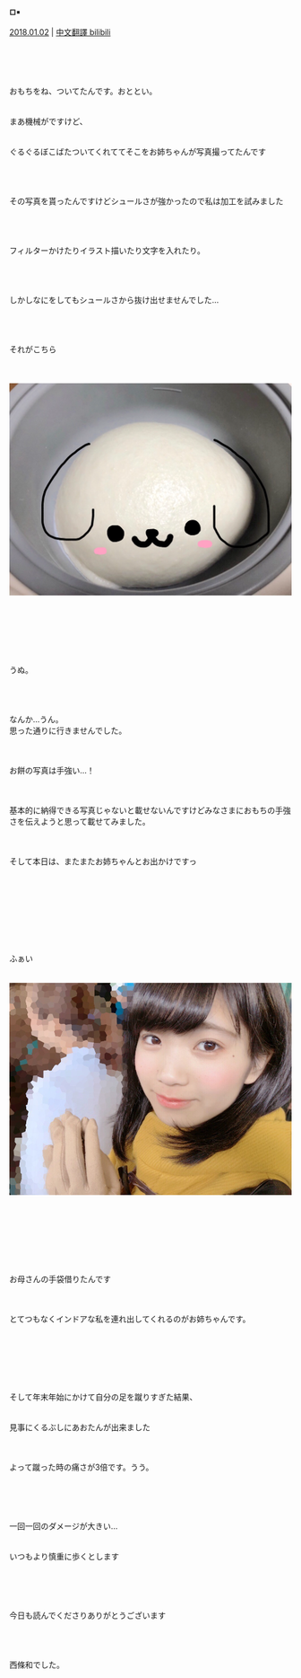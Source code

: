 ### ◽︎▪︎  
[2018.01.02](http://blog.nanabunnonijyuuni.com/s/n227/diary/detail/147?ima=1128&cd=blog) | [中文翻譯 bilibili](https://www.bilibili.com/read/cv4957589)  
<br><br><br><br><br>
おもちをね、ついてたんです。おととい。  
<br><br>
まあ機械がですけど、  
<br><br>
ぐるぐるぼこばたついてくれててそこをお姉ちゃんが写真撮ってたんです  
<br><br><br><br>
その写真を貰ったんですけどシュールさが強かったので私は加工を試みました  
<br><br><br><br>
フィルターかけたりイラスト描いたり文字を入れたり。  
<br><br><br><br>
しかしなにをしてもシュールさから抜け出せませんでした…  
<br><br><br><br>
それがこちら  
<br><br><br>
![20180102_Blog_Nagomi_#1](../../../../../Album/Backup/Blog/Nagomi/Jan2018/20180102_Blog_Nagomi_%231.PNG)  
<br><br><br><br><br><br><br>
うぬ。  
<br><br><br><br>
なんか…うん。  
思った通りに行きませんでした。  
<br><br><br>
お餅の写真は手強い…！  
<br><br><br>
基本的に納得できる写真じゃないと載せないんですけどみなさまにおもちの手強さを伝えようと思って載せてみました。  
<br><br><br>
そして本日は、またまたお姉ちゃんとお出かけですっ  
<br><br><br><br><br><br><br><br><br>
ふぁい  
<br><br>
![20180102_Blog_Nagomi_#2](../../../../../Album/Backup/Blog/Nagomi/Jan2018/20180102_Blog_Nagomi_%232.JPG)  
<br><br><br><br><br><br><br><br>
お母さんの手袋借りたんです  
<br><br><br>
とてつもなくインドアな私を連れ出してくれるのがお姉ちゃんです。  
<br><br><br><br><br><br><br>
そして年末年始にかけて自分の足を蹴りすぎた結果、  
<br><br>
見事にくるぶしにあおたんが出来ました  
<br><br><br>
よって蹴った時の痛さが3倍です。うう。  
<br><br><br><br><br>
一回一回のダメージが大きい…  
<br><br>
いつもより慎重に歩くとします  
<br><br><br><br><br>
今日も読んでくださりありがとうございます  
<br><br><br><br>
西條和でした。  
